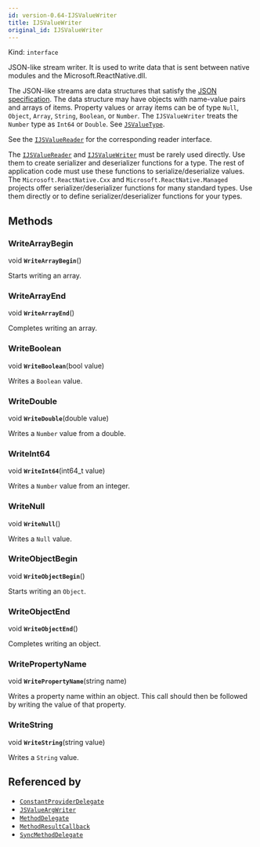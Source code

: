 ```yaml
---
id: version-0.64-IJSValueWriter
title: IJSValueWriter
original_id: IJSValueWriter
---
```


Kind: `interface`



JSON-like stream writer.
It is used to write data that is sent between native modules and the Microsoft.ReactNative.dll.

The JSON-like streams are data structures that satisfy the [JSON specification](https://tools.ietf.org/html/rfc8259). The data structure may have objects with name-value pairs and arrays of items. Property values or array items can be of type `Null`, `Object`, `Array`, `String`, `Boolean`, or `Number`. The `IJSValueWriter` treats the `Number` type as `Int64` or `Double`. See [`JSValueType`](JSValueType).

See the [`IJSValueReader`](IJSValueReader) for the corresponding reader interface.

The [`IJSValueReader`](IJSValueReader) and [`IJSValueWriter`](IJSValueWriter) must be rarely used directly. Use them to create serializer and deserializer functions for a type. The rest of application code must use these functions to serialize/deserialize values. The `Microsoft.ReactNative.Cxx` and `Microsoft.ReactNative.Managed` projects offer serializer/deserializer functions for many standard types. Use them directly or to define serializer/deserializer functions for your types.



## Methods
### WriteArrayBegin
void **`WriteArrayBegin`**()

Starts writing an array.



### WriteArrayEnd
void **`WriteArrayEnd`**()

Completes writing an array.



### WriteBoolean
void **`WriteBoolean`**(bool value)

Writes a `Boolean` value.



### WriteDouble
void **`WriteDouble`**(double value)

Writes a `Number` value from a double.



### WriteInt64
void **`WriteInt64`**(int64_t value)

Writes a `Number` value from an integer.



### WriteNull
void **`WriteNull`**()

Writes a `Null` value.



### WriteObjectBegin
void **`WriteObjectBegin`**()

Starts writing an `Object`.



### WriteObjectEnd
void **`WriteObjectEnd`**()

Completes writing an object.



### WritePropertyName
void **`WritePropertyName`**(string name)

Writes a property name within an object. This call should then be followed by writing the value of that property.



### WriteString
void **`WriteString`**(string value)

Writes a `String` value.






## Referenced by
- [`ConstantProviderDelegate`](ConstantProviderDelegate)
- [`JSValueArgWriter`](JSValueArgWriter)
- [`MethodDelegate`](MethodDelegate)
- [`MethodResultCallback`](MethodResultCallback)
- [`SyncMethodDelegate`](SyncMethodDelegate)
